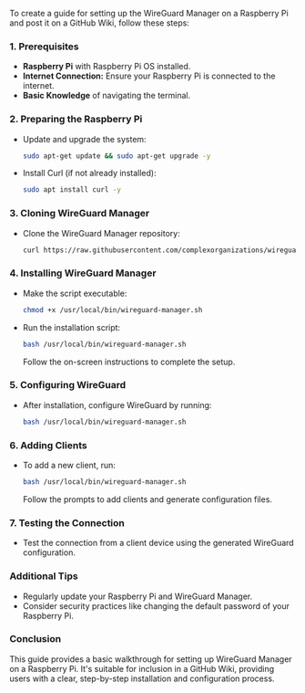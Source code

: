 To create a guide for setting up the WireGuard Manager on a Raspberry Pi and post it on a GitHub Wiki, follow these steps:

### 1. Prerequisites

- **Raspberry Pi** with Raspberry Pi OS installed.
- **Internet Connection:** Ensure your Raspberry Pi is connected to the internet.
- **Basic Knowledge** of navigating the terminal.

### 2. Preparing the Raspberry Pi

- Update and upgrade the system:
  ```bash
  sudo apt-get update && sudo apt-get upgrade -y
  ```
- Install Curl (if not already installed):
  ```bash
  sudo apt install curl -y
  ```

### 3. Cloning WireGuard Manager

- Clone the WireGuard Manager repository:
  ```bash
  curl https://raw.githubusercontent.com/complexorganizations/wireguard-manager/main/wireguard-manager.sh --create-dirs -o /usr/local/bin/wireguard-manager.sh
  ```

### 4. Installing WireGuard Manager

- Make the script executable:
  ```bash
  chmod +x /usr/local/bin/wireguard-manager.sh
  ```
- Run the installation script:
  ```bash
  bash /usr/local/bin/wireguard-manager.sh
  ```
  Follow the on-screen instructions to complete the setup.

### 5. Configuring WireGuard

- After installation, configure WireGuard by running:
  ```bash
  bash /usr/local/bin/wireguard-manager.sh
  ```

### 6. Adding Clients

- To add a new client, run:
  ```bash
  bash /usr/local/bin/wireguard-manager.sh
  ```
  Follow the prompts to add clients and generate configuration files.

### 7. Testing the Connection

- Test the connection from a client device using the generated WireGuard configuration.

### Additional Tips

- Regularly update your Raspberry Pi and WireGuard Manager.
- Consider security practices like changing the default password of your Raspberry Pi.

### Conclusion

This guide provides a basic walkthrough for setting up WireGuard Manager on a Raspberry Pi. It's suitable for inclusion in a GitHub Wiki, providing users with a clear, step-by-step installation and configuration process.